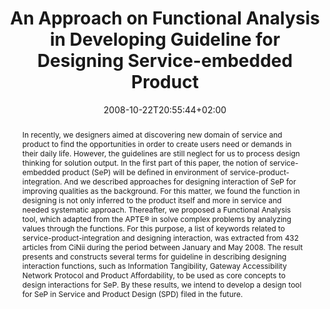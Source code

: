 ---
slug: an-approach-on-functional-analysis-in-developing-guideline-for-designing-service-embedded-product
title: "An Approach on Functional Analysis in Developing Guideline for Designing Service-embedded Product"
layout: single
publitype: conference
subsection: conference
institution:
    logo: Chiba
    name: "Chiba University"
    web: "https://www.chiba-u.ac.jp/"
date: 2008-10-22T20:55:44+02:00
reference: "Tsai, T.J., Lévy, P., Ono, K., & Watanabe, M. (2008). An Approach on Functional Analysis in Developing Guideline for Designing Service-embedded Product. the Proceedings of International Service Innovation Design Conference 2008 - ISIDC08 ([on CD]). Busan, Korea."
abstract: "In recently, we designers aimed at discovering new domain of service and product to find the opportunities in order to create users need or demands in their daily life. However, the guidelines are still neglect for us to process design thinking for solution output. In the first part of this paper, the notion of service-embedded product (SeP) will be defined in environment of service-product-integration. And we described approaches for designing interaction of SeP for improving qualities as the background. For this matter, we found the function in designing is not only inferred to the product itself and more in service and needed systematic approach. Thereafter, we proposed a Functional Analysis tool, which adapted from the APTE® in solve complex problems by analyzing values through the functions. For this purpose, a list of keywords related to service-product-integration and designing interaction, was extracted from 432 articles from CiNii during the period between January and May 2008. The result presents and constructs several terms for guideline in describing designing interaction functions, such as Information Tangibility, Gateway Accessibility Network Protocol and Product Affordability, to be used as core concepts to design interactions for SeP. By these results, we intend to develop a design tool for SeP in Service and Product Design (SPD) filed in the future."
link:
    paper: "https://1drv.ms/b/s!AnQx_v88q65Qv4RDWaYxGo9wjzTIFQ?e=VxuxmV"
---